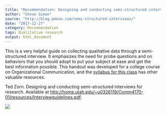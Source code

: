 ```yaml
---
title: "Recommendation: Designing and conducting semi-structured interviews for research"
author: "Steve Simon"
source: "http://blog.pmean.com/semi-structured-interviews/"
date: "2017-12-27"
category: Recommendation
tags: Qualitative research
output: html_document
---
```


This is a very helpful guide on collecting qualitative data through a
semi-structured interview. It emphasizes the need for probe questions
and on behaviors that you should adopt to put your subject at ease and
get the best information possible. This handout was developed for a
college course on Organizational Communication, and the [syllabus for
this class](http://home.utah.edu/~u0326119/Comm4170-01/) has other
valuable resources.

<!---More--->

Ted Zorn. Designing and conducting semi-structured interviews for
research. Available at
<http://home.utah.edu/~u0326119/Comm4170-01/resources/Interviewguidelines.pdf>.

![](http://www.pmean.com/images/images/17/semi-structured-interviews01.png)




